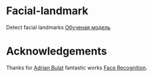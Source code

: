 # Facial-landmark
Detect facial landmarks
[Обученая модель](https://drive.google.com/drive/folders/119C20dEhFUgPvlD3GuS5Xa0gf3Qg64J3) 
# Acknowledgements
Thanks for [Adrian Bulat](https://www.adrianbulat.com) fantastic works [Face Recognition](https://github.com/1adrianb/face-alignment).

